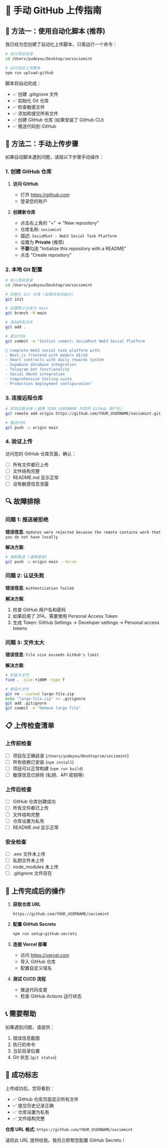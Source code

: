 # 📂 手动 GitHub 上传指南

## 🚀 方法一：使用自动化脚本 (推荐)

我已经为您创建了自动化上传脚本，只需运行一个命令：

```bash
# 进入项目目录
cd /Users/yudeyou/Desktop/sm/sociomint

# 运行自动上传脚本
npm run upload:github
```

脚本将自动完成：
- ✅ 创建 .gitignore 文件
- ✅ 初始化 Git 仓库
- ✅ 检查敏感文件
- ✅ 添加和提交所有文件
- ✅ 创建 GitHub 仓库 (如果安装了 GitHub CLI)
- ✅ 推送代码到 GitHub

## 🔧 方法二：手动上传步骤

如果自动脚本遇到问题，请按以下步骤手动操作：

### 1. 创建 GitHub 仓库

1. **访问 GitHub**
   - 打开 https://github.com
   - 登录您的账户

2. **创建新仓库**
   - 点击右上角的 "+" → "New repository"
   - 仓库名称: `sociomint`
   - 描述: `SocioMint - Web3 Social Task Platform`
   - 设置为 **Private** (推荐)
   - **不要**勾选 "Initialize this repository with a README"
   - 点击 "Create repository"

### 2. 本地 Git 配置

```bash
# 进入项目目录
cd /Users/yudeyou/Desktop/sm/sociomint

# 初始化 Git 仓库 (如果尚未初始化)
git init

# 设置默认分支为 main
git branch -M main

# 添加所有文件
git add .

# 提交代码
git commit -m "Initial commit: SocioMint Web3 Social Platform

🚀 Complete Web3 social task platform with:
- Next.js frontend with modern UI/UX
- Smart contracts with daily rewards system
- Supabase database integration
- Telegram bot functionality
- Social OAuth integration
- Comprehensive testing suite
- Production deployment configuration"
```

### 3. 连接远程仓库

```bash
# 添加远程仓库 (替换 YOUR_USERNAME 为您的 GitHub 用户名)
git remote add origin https://github.com/YOUR_USERNAME/sociomint.git

# 推送代码
git push -u origin main
```

### 4. 验证上传

访问您的 GitHub 仓库页面，确认：
- [ ] 所有文件都已上传
- [ ] 文件结构完整
- [ ] README.md 显示正常
- [ ] 没有敏感信息泄露

## 🔍 故障排除

### 问题 1: 推送被拒绝

**错误信息**: `Updates were rejected because the remote contains work that you do not have locally`

**解决方案**:
```bash
# 强制推送 (谨慎使用)
git push -u origin main --force
```

### 问题 2: 认证失败

**错误信息**: `Authentication failed`

**解决方案**:
1. 检查 GitHub 用户名和密码
2. 如果启用了 2FA，需要使用 Personal Access Token
3. 生成 Token: GitHub Settings → Developer settings → Personal access tokens

### 问题 3: 文件太大

**错误信息**: `File size exceeds GitHub's limit`

**解决方案**:
```bash
# 检查大文件
find . -size +100M -type f

# 移除大文件
git rm --cached large-file.zip
echo "large-file.zip" >> .gitignore
git add .gitignore
git commit -m "Remove large file"
```

## 📋 上传检查清单

### 上传前检查
- [ ] 项目在正确目录 (`/Users/yudeyou/Desktop/sm/sociomint`)
- [ ] 所有依赖已安装 (`npm install`)
- [ ] 项目可以正常构建 (`npm run build`)
- [ ] 敏感信息已排除 (私钥、API 密钥等)

### 上传后检查
- [ ] GitHub 仓库创建成功
- [ ] 所有文件都已上传
- [ ] 文件结构完整
- [ ] 仓库设置为私有
- [ ] README.md 显示正常

### 安全检查
- [ ] .env 文件未上传
- [ ] 私钥文件未上传
- [ ] node_modules 未上传
- [ ] .gitignore 文件存在

## 🎯 上传完成后的操作

1. **获取仓库 URL**
   ```
   https://github.com/YOUR_USERNAME/sociomint
   ```

2. **配置 GitHub Secrets**
   ```bash
   npm run setup:github-secrets
   ```

3. **连接 Vercel 部署**
   - 访问 https://vercel.com
   - 导入 GitHub 仓库
   - 配置自定义域名

4. **测试 CI/CD 流程**
   - 推送代码变更
   - 检查 GitHub Actions 运行状态

## 📞 需要帮助

如果遇到问题，请提供：
1. 错误信息截图
2. 执行的命令
3. 当前目录位置
4. Git 状态 (`git status`)

## 🎉 成功标志

上传成功后，您将看到：
- ✅ GitHub 仓库页面显示所有文件
- ✅ 提交历史记录正确
- ✅ 仓库设置为私有
- ✅ 文件结构完整

**仓库 URL 格式**: `https://github.com/YOUR_USERNAME/sociomint`

请将此 URL 提供给我，我将立即帮您配置 GitHub Secrets！
